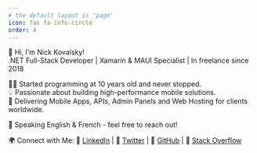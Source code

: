```yaml
---
# the default layout is 'page'
icon: fas fa-info-circle
order: 4
---
```


🚀 Hi, I'm Nick Kovalsky!  
.NET Full-Stack Developer | Xamarin & MAUI Specialist | In freelance since 2018

👨‍💻 Started programming at 10 years old and never stopped.  
💡 Passionate about building high-performance mobile solutions.  
🔧 Delivering Mobile Apps, APIs, Admin Panels and Web Hosting for clients worldwide.  

💬 Speaking English & French - feel free to reach out!  

🌍 Connect with Me:
🔗 [LinkedIn](https://www.linkedin.com/in/nick-kovalsky-92a770174/) | 📌 [Twitter](https://twitter.com/nickkovalsky) | 💼 [GitHub](https://github.com/taublast) | 🎯 [Stack Overflow](https://stackoverflow.com/users/7149454/nick-kovalsky)